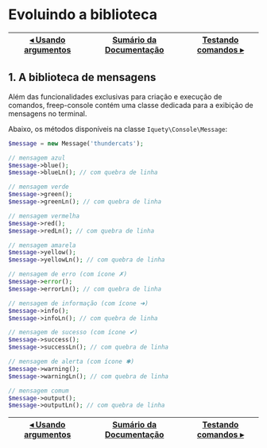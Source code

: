 # Evoluindo a biblioteca

[◂ Usando argumentos](06-usando-os-argumentos.md) | [Sumário da Documentação](indice.md) | [Testando comandos ▸](08-testando-comandos.md)
-- | -- | --

## 1. A biblioteca de mensagens

Além das funcionalidades exclusivas para criação e execução de comandos, freep-console contém uma classe dedicada para a exibição de mensagens no terminal.

Abaixo, os métodos disponíveis na classe `Iquety\Console\Message`:

```php
$message = new Message('thundercats');

// mensagem azul
$message->blue();
$message->blueLn(); // com quebra de linha

// mensagem verde
$message->green();
$message->greenLn(); // com quebra de linha

// mensagem vermelha
$message->red();
$message->redLn(); // com quebra de linha

// mensagem amarela
$message->yellow();
$message->yellowLn(); // com quebra de linha

// mensagem de erro (com ícone ✗)
$message->error();
$message->errorLn(); // com quebra de linha

// mensagem de informação (com ícone ➜)
$message->info();
$message->infoLn(); // com quebra de linha

// mensagem de sucesso (com ícone ✔)
$message->success();
$message->successLn(); // com quebra de linha

// mensagem de alerta (com ícone ✱)
$message->warning();
$message->warningLn(); // com quebra de linha

// mensagem comum
$message->output();
$message->outputLn(); // com quebra de linha
```

[◂ Usando argumentos](06-usando-os-argumentos.md) | [Sumário da Documentação](indice.md) | [Testando comandos ▸](08-testando-comandos.md)
-- | -- | --
